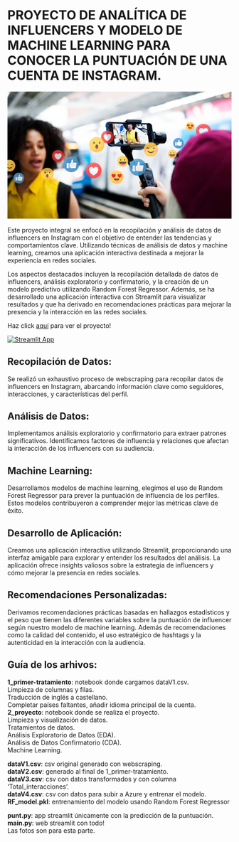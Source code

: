 # PROYECTO DE ANALÍTICA DE INFLUENCERS Y MODELO DE MACHINE LEARNING PARA CONOCER LA PUNTUACIÓN DE UNA CUENTA DE INSTAGRAM. 

![Influencer](foto2.jpg)

Este proyecto integral se enfocó en la recopilación y análisis de datos de influencers en Instagram con el objetivo de entender las tendencias y comportamientos clave. Utilizando técnicas de análisis de datos y machine learning, creamos una aplicación interactiva destinada a mejorar la experiencia en redes sociales.

Los aspectos destacados incluyen la recopilación detallada de datos de influencers, análisis exploratorio y confirmatorio, y la creación de un modelo predictivo utilizando Random Forest Regressor. Además, se ha desarrollado una aplicación interactiva con Streamlit para visualizar resultados y que ha derivado en recomendaciones prácticas para mejorar la presencia y la interacción en las redes sociales. 

Haz click [aquí](https://influencers.streamlit.app) para ver el proyecto!


[![Streamlit App](https://static.streamlit.io/badges/streamlit_badge_black_white.svg)](https://influencers.streamlit.app)

## Recopilación de Datos:
Se realizó un exhaustivo proceso de webscraping para recopilar datos de influencers en Instagram, abarcando información clave como seguidores, interacciones, y características del perfil.

## Análisis de Datos:
Implementamos análisis exploratorio y confirmatorio para extraer patrones significativos. Identificamos factores de influencia y relaciones que afectan la interacción de los influencers con su audiencia.

## Machine Learning:
Desarrollamos modelos de machine learning, elegimos el uso de Random Forest Regressor para prever la puntuación de influencia de los perfiles. Estos modelos contribuyeron a comprender mejor las métricas clave de éxito.

## Desarrollo de Aplicación:
Creamos una aplicación interactiva utilizando Streamlit, proporcionando una interfaz amigable para explorar y entender los resultados del análisis. La aplicación ofrece insights valiosos sobre la estrategia de influencers y cómo mejorar la presencia en redes sociales.

## Recomendaciones Personalizadas:
Derivamos recomendaciones prácticas basadas en hallazgos estadísticos y el peso que tienen las diferentes variables sobre la puntuación de influencer según nuestro modelo de machine learning. Además de recomendaciones como la calidad del contenido, el uso estratégico de hashtags y la autenticidad en la interacción con la audiencia.

## Guía de los arhivos: 
**1_primer-tratamiento**: notebook donde cargamos dataV1.csv.  
Limpieza de columnas y filas.  
Traducción de inglés a castellano.  
Completar países faltantes, añadir idioma principal de la cuenta.  
**2_proyecto**: notebook donde se realiza el proyecto.  
Limpieza y visualización de datos.  
Tratamientos de datos.  
Análisis Exploratorio de Datos (EDA).  
Análisis de Datos Confirmatorio (CDA).  
Machine Learning.  

**dataV1.csv**: csv original generado con webscraping.  
**dataV2.csv**: generado al final de 1_primer-tratamiento.  
**dataV3.csv**: csv con datos transformados y con columna ‘Total_interacciones’.  
**dataV4.csv**: csv con datos para subir a Azure y entrenar el modelo.  
**RF_model.pkl**: entrenamiento del modelo usando Random Forest Regressor  

**punt.py**: app streamlit únicamente con la predicción de la puntuación.  
**main.py**: web streamlit con todo!  
Las fotos son para esta parte.  
